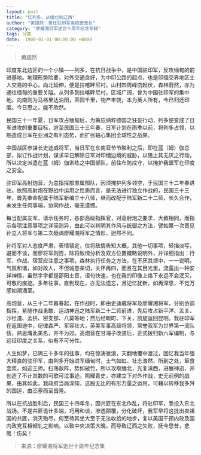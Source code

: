 ```yaml
---
layout: post
title: "忆列多，从缅北到辽西"
author: "黄超然：曾任驻印军高炮营营长"
category: "廖耀湘将军逝世十周年纪念专辑"
tags: 分类
date:  1900-01-01 00:00:00 +0000
---
```

> 黄超然

印度东北边区的一个小镇——列多，在抗日战争中，是中国驻印军，反攻缅甸的前进基地。地理形势险要，对外交通良好，为中印公路的起点，也是印缅交界地区土人交易的中心，向北延伸，便是拉喀畔尼村。山村四周峰峦起伏，森林蔚然，亦为通往缅甸的重要关隘。从列多到拉喀畔尼村，区域广阔，曾为中国驻印军的集中地。向南则为马格里达油田，茶园千里，物产丰饶，本为英人所有，今已归还印度。今日思之，能不欣然。

民国三十一年夏，日军攻占缅甸后，为策应纳粹德国之狂妄行动，列多便变成了日军进攻的重要目标，迨至民国三十三年春，日军计划在雨季以前，将列多占领，以期造成日军在亚洲之有利态势，而扩张轴心集团全球性之战果。

中国战区参谋长史迪威将军，当日军在东南亚节节胜利之后，即在蓝（姆）伽总部，拟订作战计划，谋求早日解除日军对印缅边境的威胁，以阻止其无厌之行动，所以决定派遣在蓝（姆）伽训练之中国部队，前往布防戍守，以掩护我盟军在印度之安全。

驻印军高射炮营，为总指挥部直属部队，因须掩护列多领空，于民国三十二年春进驻。依照高射炮在野战中运用之性质而言，是无法进行独立作战的，民国三十三年，首先奉命配属于陆军新编三十八师，继而改配于陆军新二十二师，长久合作，未发生任何事端，协同作战，毫无遗憾。

每当配属友军，请示任务时，各部高级指挥官，对高射炮之要求，大致相同，而指示各项注意事项之详简则异，由此可以判明其作风与统御之方法，譬如第一次晋见孙立人将军与第二次趋谒廖耀湘将军之情形，迥然不同。

孙将军对人态度严肃，表情镇定，仅将敌情告知大概，其他一切事项，轻描淡写，避而不谈，而廖将军则否，除将敌情分析及双方位置概略说明外，并详细指出：行军、作战、宿营应注意之事项，森林执行任务之方法，在不厌其烦中，一一说明，气氛和谐，如对故人，不但诚恳亲切，关怀再四，而且在其目光里，流露出一种安详神情，虽然字字都是邵阳土音，语句快速，也在我的印像上烙下永远不会泯灭，可敬的痕迹。多年往事，直到现在，亦无法遗忘，且记忆犹新，如再深思，不觉万感如潮涌至。

高炮营，从三十二年暮春起，在作战时，即由史迪威将军及廖耀湘将军，分别协调指挥，紧随作战勇敢、运动神迅之陆军新二十二师前进，先后攻占新平洋、孟关、沙杜渣、孟拱、密支那、八莫等地；然后经畹町、下关，凯旋返回昆明。我驻印军在返国途中，纪律森严、军容壮大，英美军事高级将领，常誉我军为世界第一流队伍，熟思膺此美名，并不为过。高炮营在甘海子改装后，正式拨归新六军编制，与远征印度之关系，似有不可分性。

人生如梦，已隔三十多年的往事，均在惊涛骇浪，天翻地覆中渡过，回忆我当年强大精良的驻印军，由列多开始进军缅甸时，士气如虹、壮志浩然，所到之处，箪食壶浆，如迎王师。扫荡敌阵，势如破竹，所以攻取缅北，光复滇西，进展神迅，并创造了不计其数的可歌可泣事迹。照耀青史，亦建立下对外作战，史无前例的战果，由其如此，我政府当局深知，这股无比的有形力量之运用，可藉以转移我多舛的国运，由丕塞而至昌隆。

所以在抗战胜利后，民国三十四年冬，因共匪在东北作乱，将驻印军，悉投入东北战场。不是共匪诡计多端，巧用和谈，渗透颠覆，分化破坏，我军早将这批出卖祖国的共匪，消灭殆尽，何至待其坐大至于无法收拾的地步，复以美国干预内政及国内政党互相倾轧之影响，以致中央决策大晚，而导致辽西之失败，抚今思昔，悲哉！伤矣！


>*<!-- 录入校对：佚名 -->*

> 来源：廖耀湘将军逝世十周年纪念集